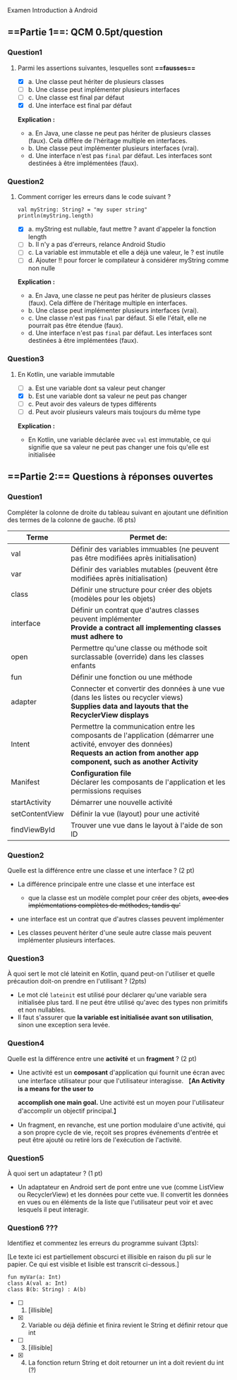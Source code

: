 Examen Introduction à Android

## ==Partie 1==: QCM  0.5pt/question

### Question1

1. Parmi les assertions suivantes, lesquelles sont **==fausses==**
   - [x] a. Une classe peut hériter de plusieurs classes
   - [ ] b. Une classe peut implémenter plusieurs interfaces
   - [ ] c. Une classe est final par défaut
   - [x] d. Une interface est final par défaut

   **Explication :**
   
   - a. En Java, une classe ne peut pas hériter de plusieurs classes (faux). Cela diffère de l'héritage multiple en interfaces.
   - b. Une classe peut implémenter plusieurs interfaces (vrai).
   - d. Une interface n'est pas `final` par défaut. Les interfaces sont destinées à être implémentées (faux).

### Question2

1. Comment corriger les erreurs dans le code suivant ?

   ```
   val myString: String? = "my super string"
   println(myString.length)
   ```

   - [x] a. myString est nullable, faut mettre ? avant d'appeler la fonction length
   - [ ] b. Il n'y a pas d'erreurs, relance Android Studio
   - [ ] c. La variable est immutable et elle a déjà une valeur, le ? est inutile
   - [ ] d. Ajouter !! pour forcer le compilateur à considérer myString comme non nulle

   **Explication :**

   - a. En Java, une classe ne peut pas hériter de plusieurs classes (faux). Cela diffère de l'héritage multiple en interfaces.
   - b. Une classe peut implémenter plusieurs interfaces (vrai).
   - c. Une classe n'est pas `final` par défaut. Si elle l'était, elle ne pourrait pas être étendue (faux).
   - d. Une interface n'est pas `final` par défaut. Les interfaces sont destinées à être implémentées (faux).

### Question3

1. En Kotlin, une variable immutable
   - [ ] a. Est une variable dont sa valeur peut changer
   - [x] b. Est une variable dont sa valeur ne peut pas changer
   - [ ] c. Peut avoir des valeurs de types différents
   - [ ] d. Peut avoir plusieurs valeurs mais toujours du même type

   **Explication :**

   - En Kotlin, une variable déclarée avec `val` est immutable, ce qui signifie que sa valeur ne peut pas changer une fois qu'elle est initialisée

## ==Partie 2:== Questions à réponses ouvertes

### Question1

Compléter la colonne de droite du tableau suivant en ajoutant une définition des termes de la colonne de gauche. (6 pts)

| Terme          | Permet de:                                                   |
| -------------- | ------------------------------------------------------------ |
| val            | Définir des variables immuables (ne peuvent pas être modifiées après initialisation) |
| var            | Définir des variables mutables (peuvent être modifiées après initialisation) |
| class          | Définir une structure pour créer des objets (modèles pour les objets) |
| interface      | Définir un contrat que d'autres classes peuvent implémenter <br />**Provide a contract all implementing classes must adhere to** |
| open           | Permettre qu'une classe ou méthode soit surclassable (override) dans les classes enfants |
| fun            | Définir une fonction ou une méthode                          |
| adapter        | Connecter et convertir des données à une vue (dans les listes ou recycler views)<br />**Supplies data and layouts that the RecyclerView displays** |
| Intent         | Permettre la communication entre les composants de l'application (démarrer une activité, envoyer des données)<br />**Requests an action from another app component, such as another Activity** |
| Manifest       | **Configuration file**<br />Déclarer les composants de l'application et les permissions requises |
| startActivity  | Démarrer une nouvelle activité                               |
| setContentView | Définir la vue (layout) pour une activité                    |
| findViewById   | Trouver une vue dans le layout à l'aide de son ID            |



### Question2

Quelle est la différence entre une classe et une interface ? (2 pt)

* La différence principale entre une classe et une interface est 
  * que la classe est un modèle complet pour créer des objets, ~~avec des implémentations complètes de méthodes, tandis qu'~~

* une interface est un contrat que d'autres classes peuvent implémenter
* Les classes peuvent hériter d'une seule autre classe mais peuvent implémenter plusieurs interfaces.

### Question3

À quoi sert le mot clé lateinit en Kotlin, quand peut-on l'utiliser et quelle précaution doit-on prendre en l'utilisant ? (2pts)

* Le mot clé `lateinit` est utilisé pour déclarer qu'une variable sera initialisée plus tard. Il ne peut être utilisé qu'avec des types non primitifs et non nullables.
*  Il faut s'assurer que **la variable est initialisée avant son utilisation**, sinon une exception sera levée.

### Question4

Quelle est la différence entre une **activité** et un **fragment** ? (2 pt)

* Une activité est un **composant** d'application qui fournit une écran avec une interface utilisateur pour que l'utilisateur interagisse. 【**An Activity is a means for the user to** 

  **accomplish one main goal.** Une activité est un moyen pour l'utilisateur d'accomplir un objectif principal.】

* Un fragment, en revanche, est une portion modulaire d'une activité, qui a son propre cycle de vie, reçoit ses propres événements d'entrée et peut être ajouté ou retiré lors de l'exécution de l'activité.

### Question5

À quoi sert un adaptateur ? (1 pt)

* Un adaptateur en Android sert de pont entre une vue (comme ListView ou RecyclerView) et les données pour cette vue. Il convertit les données en vues ou en éléments de la liste que l'utilisateur peut voir et avec lesquels il peut interagir.

### Question6 ???

Identifiez et commentez les erreurs du programme suivant (3pts):

[Le texte ici est partiellement obscurci et illisible en raison du pli sur le papier. Ce qui est visible et lisible est transcrit ci-dessous.]

```
fun myVar(a: Int)
class A(val a: Int)
class B(b: String) : A(b)
```

- [ ] 1. [illisible]
- [x] 2. Variable ou déjà définie et finira revient le String et définir retour que int
- [ ] 3. [illisible]
- [x] 4. La fonction return String et doit retourner un int a doit revient du int (?)





